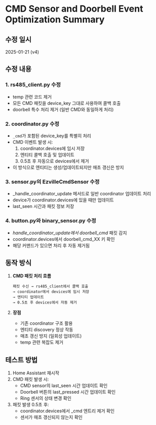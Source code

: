 # CMD Sensor and Doorbell Event Optimization Summary

## 수정 일시
2025-01-21 (v4)

## 수정 내용

### 1. rs485_client.py 수정
- temp 관련 코드 제거
- 모든 CMD 패킷을 device_key 그대로 사용하여 콜백 호출
- doorbell 특수 처리 제거 (일반 CMD와 동일하게 처리)

### 2. coordinator.py 수정  
- `_cmd`가 포함된 device_key를 특별히 처리
- CMD 이벤트 발생 시:
  1. coordinator.devices에 임시 저장
  2. 엔티티 콜백 호출 및 업데이트
  3. 0.5초 후 자동으로 devices에서 제거
- 이 방식으로 엔티티는 생성/업데이트되지만 매초 갱신은 방지

### 3. sensor.py의 EzvilleCmdSensor 수정
- _handle_coordinator_update 메서드로 일반 coordinator 업데이트 처리
- device가 coordinator.devices에 있을 때만 업데이트
- last_seen 시간과 패킷 정보 저장

### 4. button.py와 binary_sensor.py 수정
- _handle_coordinator_update에서 doorbell_cmd_ 패킷 감지
- coordinator.devices에서 doorbell_cmd_XX 키 확인
- 해당 커맨드가 있으면 처리 후 자동 제거됨

## 동작 방식

1. **CMD 패킷 처리 흐름**
   ```
   패킷 수신 → rs485_client에서 콜백 호출
   → coordinator에서 devices에 임시 저장
   → 엔티티 업데이트
   → 0.5초 후 devices에서 자동 제거
   ```

2. **장점**
   - 기존 coordinator 구조 활용
   - 엔티티 discovery 정상 작동
   - 매초 갱신 방지 (일회성 업데이트)
   - temp 관련 복잡도 제거

## 테스트 방법

1. Home Assistant 재시작
2. CMD 패킷 발생 시:
   - CMD sensor의 last_seen 시간 업데이트 확인
   - Doorbell 버튼의 last_pressed 시간 업데이트 확인
   - Ring 센서의 상태 변경 확인
3. 패킷 발생 0.5초 후:
   - coordinator.devices에서 _cmd 엔트리 제거 확인
   - 센서가 매초 갱신되지 않는지 확인
